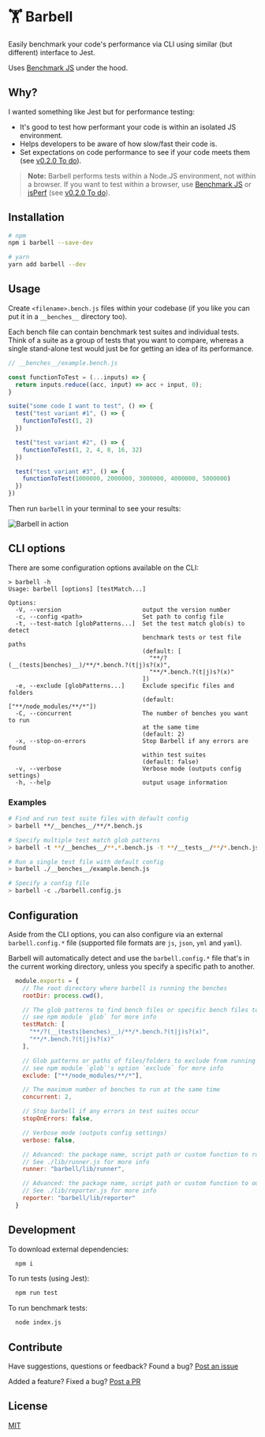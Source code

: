 # 🏋️‍ Barbell

Easily benchmark your code's performance via CLI using similar (but different) interface to Jest.

Uses [Benchmark JS](https://benchmarkjs.com/) under the hood.

## Why?

I wanted something like Jest but for performance testing:

- It's good to test how performant your code is within an isolated JS environment.
- Helps developers to be aware of how slow/fast their code is.
- Set expectations on code performance to see if your code meets them (see [v0.2.0 To do](https://github.com/lvl99/barbell/projects/1)).

> **Note:** Barbell performs tests within a Node.JS environment, not within a browser. If you want to test within a browser, use [Benchmark JS](https://benchmarkjs.com/) or [jsPerf](https://jsperf.com/) (see [v0.2.0 To do](https://github.com/lvl99/barbell/projects/1)).

## Installation

```sh
# npm
npm i barbell --save-dev

# yarn
yarn add barbell --dev
```

## Usage

Create `<filename>.bench.js` files within your codebase (if you like you can put it in a `__benches__` directory too).

Each bench file can contain benchmark test suites and individual tests. Think of a suite as a group of tests that you want to compare, whereas a single stand-alone test would just be for getting an idea of its performance.

```javascript
// __benches__/example.bench.js

const functionToTest = (...inputs) => {
  return inputs.reduce((acc, input) => acc + input, 0);
}

suite("some code I want to test", () => {
  test("test variant #1", () => {
    functionToTest(1, 2)
  })

  test("test variant #2", () => {
    functionToTest(1, 2, 4, 8, 16, 32)
  })

  test("test variant #3", () => {
    functionToTest(1000000, 2000000, 3000000, 4000000, 5000000)
  })
})
```

Then run `barbell` in your terminal to see your results:

![Barbell in action](//unpkg.com/barbell@0.1.2/screenshot.gif)

## CLI options

There are some configuration options available on the CLI:

```
> barbell -h
Usage: barbell [options] [testMatch...]

Options:
  -V, --version                       output the version number
  -c, --config <path>                 Set path to config file
  -t, --test-match [globPatterns...]  Set the test match glob(s) to detect
                                      benchmark tests or test file paths
                                      (default: [
                                        "**/?(__(tests|benches)__)/**/*.bench.?(t|j)s?(x)",
                                        "**/*.bench.?(t|j)s?(x)"
                                      ])
  -e, --exclude [globPatterns...]     Exclude specific files and folders
                                      (default: ["**/node_modules/**/*"])
  -C, --concurrent                    The number of benches you want to run
                                      at the same time
                                      (default: 2)
  -x, --stop-on-errors                Stop Barbell if any errors are found
                                      within test suites
                                      (default: false)
  -v, --verbose                       Verbose mode (outputs config settings)
  -h, --help                          output usage information
```

### Examples

```bash
# Find and run test suite files with default config
> barbell **/__benches__/**/*.bench.js

# Specify multiple test match glob patterns
> barbell -t **/__benches__/**.*.bench.js -t **/__tests__/**/*.bench.js

# Run a single test file with default config
> barbell ./__benches__/example.bench.js

# Specify a config file
> barbell -c ./barbell.config.js
```

## Configuration

Aside from the CLI options, you can also configure via an external `barbell.config.*` file (supported file formats are `js`, `json`, `yml` and `yaml`).

Barbell will automatically detect and use the `barbell.config.*` file that's in the current working directory, unless you specify a specific path to another.

```javascript
  module.exports = {
    // The root directory where barbell is running the benches
    rootDir: process.cwd(),

    // The glob patterns to find bench files or specific bench files to run
    // see npm module `glob` for more info
    testMatch: [
      "**/?(__(tests|benches)__)/**/*.bench.?(t|j)s?(x)",
      "**/*.bench.?(t|j)s?(x)"
    ],

    // Glob patterns or paths of files/folders to exclude from running
    // see npm module `glob`'s option `exclude` for more info
    exclude: ["**/node_modules/**/*"],

    // The maximum number of benches to run at the same time
    concurrent: 2,

    // Stop barbell if any errors in test suites occur
    stopOnErrors: false,

    // Verbose mode (outputs config settings)
    verbose: false,

    // Advanced: the package name, script path or custom function to run bench files with
    // See ./lib/runner.js for more info
    runner: "barbell/lib/runner",

    // Advanced: the package name, script path or custom function to output a report
    // See ./lib/reporter.js for more info
    reporter: "barbell/lib/reporter"
  }
```

## Development

To download external dependencies:

```bash
  npm i
```

To run tests (using Jest):

```bash
  npm run test
```

To run benchmark tests:

```bash
  node index.js
```

## Contribute

Have suggestions, questions or feedback? Found a bug? [Post an issue](https://github.com/lvl99/barbell/issues)

Added a feature? Fixed a bug? [Post a PR](https://github.com/lvl99/barbell/compare)

## License

[MIT](LICENSE.md)
